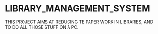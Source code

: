 # LIBRARY_MANAGEMENT_SYSTEM
THIS PROJECT AIMS AT REDUCING TE PAPER WORK IN LIBRARIES, AND TO DO ALL THOSE STUFF ON A PC.
